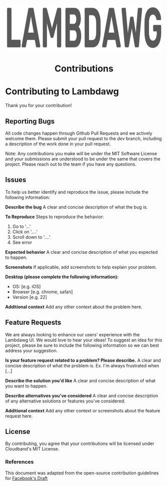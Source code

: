 <div align='center'>
<img src="https://github.com/oslabs-beta/Lambdawg/blob/dev/src/assets/logo-text.png?raw=true" height ="150px" width="700px" align="center">
  </a>
<h1>Contributions</h1>

</div>

# Contributing to Lambdawg

Thank you for your contribution!

## Reporting Bugs

All code changes happen through Github Pull Requests and we actively welcome them. Please submit your pull request to the _dev_ branch, including a description of the work done in your pull request.

Note: Any contributions you make will be under the MIT Software License and your submissions are understood to be under the same that covers the project. Please reach out to the team if you have any questions.

## Issues

To help us better identify and reproduce the issue, please include the following information:

**Describe the bug**
A clear and concise description of what the bug is.

**To Reproduce**
Steps to reproduce the behavior:

1. Go to '...'
2. Click on '....'
3. Scroll down to '....'
4. See error

**Expected behavior**
A clear and concise description of what you expected to happen.

**Screenshots**
If applicable, add screenshots to help explain your problem.

**Desktop (please complete the following information):**

- OS: [e.g. iOS]
- Browser [e.g. chrome, safari]
- Version [e.g. 22]

**Additional context**
Add any other context about the problem here.

## Feature Requests

We are always looking to enhance our users' experience with the Lambdawg UI. We would love to hear your ideas! To suggest an idea for this project, please be sure to include the following information so we can best address your suggestion.

**Is your feature request related to a problem? Please describe.**
A clear and concise description of what the problem is. Ex. I'm always frustrated when [...]

**Describe the solution you'd like**
A clear and concise description of what you want to happen.

**Describe alternatives you've considered**
A clear and concise description of any alternative solutions or features you've considered.

**Additional context**
Add any other context or screenshots about the feature request here.

## License

By contributing, you agree that your contributions will be licensed under Cloudband's MIT License.

### References

This document was adapted from the open-source contribution guidelines for [Facebook's Draft](https://github.com/facebook/draft-js/blob/a9316a723f9e918afde44dea68b5f9f39b7d9b00/CONTRIBUTING.md)
